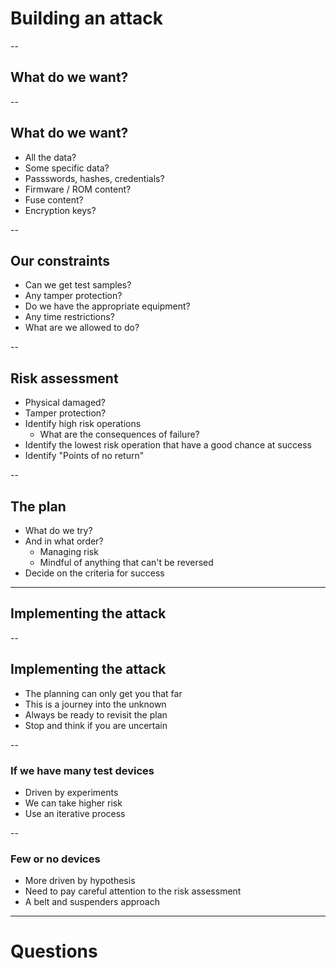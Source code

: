 # Building an attack

--
## What do we want?

--
## What do we want?
- All the data?
- Some specific data?
- Passswords, hashes, credentials?
- Firmware / ROM content?
- Fuse content?
- Encryption keys?

-- 
## Our constraints
- Can we get test samples?
- Any tamper protection?
- Do we have the appropriate equipment?
- Any time restrictions?
- What are we allowed to do?

--
## Risk assessment
- Physical damaged?
- Tamper protection?
- Identify high risk operations
    - What are the consequences of failure?
- Identify the lowest risk operation that have a good chance at success
- Identify "Points of no return"

--
## The plan
- What do we try?
- And in what order?
    - Managing risk
    - Mindful of anything that can't be reversed
- Decide on the criteria for success

---
## Implementing the attack

--
## Implementing the attack
- The planning can only get you that far
- This is a journey into the unknown
- Always be ready to revisit the plan
- Stop and think if you are uncertain

--
### If we have many test devices
- Driven by experiments
- We can take higher risk
- Use an iterative process

--
### Few or no devices
- More driven by hypothesis
- Need to pay careful attention to the risk assessment
- A belt and suspenders approach

---
# Questions